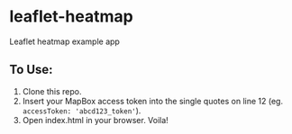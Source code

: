 # leaflet-heatmap
Leaflet heatmap example app

## To Use:
1. Clone this repo.
2. Insert your MapBox access token into the single quotes on line 12 (eg. `accessToken: 'abcd123_token'`).
3. Open index.html in your browser. Voila!

